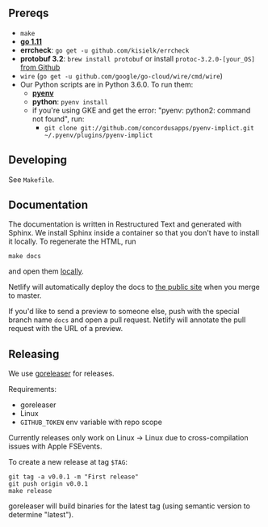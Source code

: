 ## Prereqs
- `make`
- **[go 1.11](https://golang.org/dl/)**
- **errcheck**: `go get -u github.com/kisielk/errcheck`
- **protobuf 3.2**: `brew install protobuf` or install `protoc-3.2.0-[your_OS]` [from Github](https://github.com/google/protobuf/releases?after=v3.2.1)
- `wire` (`go get -u github.com/google/go-cloud/wire/cmd/wire`)
- Our Python scripts are in Python 3.6.0. To run them:
  - **[pyenv](https://github.com/pyenv/pyenv#installation)**
  - **python**: `pyenv install`
  - if you're using GKE and get the error: "pyenv: python2: command not found", run:
    - `git clone git://github.com/concordusapps/pyenv-implict.git ~/.pyenv/plugins/pyenv-implict`

## Developing
See `Makefile`.

## Documentation

The documentation is written in Restructured Text and generated with Sphinx. We install Sphinx inside
a container so that you don't have to install it locally. To regenerate the HTML, run

```
make docs
```

and open them [locally](docs/_build/html/index.html).

Netlify will automatically deploy the docs to [the public site](https://docs.windmill.build/) when you merge to master.

If you'd like to send a preview to someone else,
push with the special branch name `docs` and open a pull request.
Netlify will annotate the pull request with the URL of a preview.

## Releasing

We use [goreleaser](https://goreleaser.com) for releases.

Requirements:
- goreleaser
- Linux
- `GITHUB_TOKEN` env variable with repo scope

Currently releases only work on Linux -> Linux due to cross-compilation issues with Apple FSEvents.

To create a new release at tag `$TAG`:

```
git tag -a v0.0.1 -m "First release"
git push origin v0.0.1
make release
```

goreleaser will build binaries for the latest tag (using semantic version to determine "latest").

